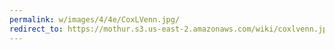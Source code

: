 ```yaml
---
permalink: w/images/4/4e/CoxLVenn.jpg/
redirect_to: https://mothur.s3.us-east-2.amazonaws.com/wiki/coxlvenn.jpg
---
```


